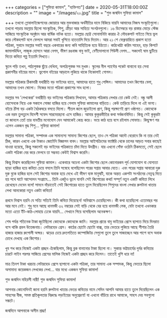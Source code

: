 +++
categories = ["সুফিয়া কামাল", "ব্যক্তিগত"]
date = 2020-05-31T18:00:00Z
description = ""
image = "/images/২০.jpg"
title = "শুভ জন্মদিন সুফিয়া কামাল"

+++
তখনো গ্লোবালাইজেশনের জোয়ারে আর মুক্তবাজার অর্থনীতির দামে বিকিয়ে যায়নি আমাদের নিজস্ব সংস্কৃতিগুলো। তখনো পাড়ায় মহল্লায় ছিলো সাংস্কৃতিক, শিশু, ক্রীড়া আর সাহিত্য সংগঠনগুলো। ১৬ ডিসেম্বরে বড় রাস্তার মোড়ে স্টেজ সাজিয়ে সাংস্কৃতিক অনুষ্ঠান আর বার্ষিক নাটক হতো। মহল্লার ছোট্ট সোনামনিটা কারার ঐ লৌহকপাট গাইতে গিয়ে ভুল করে লৌকহপাট বলে ফেললে আমরা সবাই খুশিতে হাততালি দিয়ে দিতাম। আর ২১ শে ফেব্রুয়ারিতে প্রকাশ হতো পত্রিকা, সুবাদে মহল্লার সবাই বছরে একবারের জন্য কবি সাহিত্যিক হয়ে উঠতো। কাঠখোট্টা করিম সাহেব, হাড় কিপটে জামালউদ্দিন, লাজুক হোসনে আরা বেগম, ভীষণ রঙবাজ বাবু ভাই, বেণীদোলানো শিউলী বেগম... সকলেই ঘাম ছুটিয়ে দিতো কবিতা গল্প ইত্যাদি লিখতে।  
  
স্কুলে পড়ি তখন, পাঠ্যপুস্তক ছুঁয়ে দেখিনা, অপাঠ্যপুস্তক সব মুখস্ত। স্কুলের নীল প্যান্টের পকেট বানানো হয় সেবা প্রকাশনীর বইয়ের মাপে। ভুগোল বইয়ের আড়ালে লুকিয়ে থাকে নিকোলাই গোগল।  
  
মহল্লার পত্রিকার ঠিকাদারী যথারীতি বড় ভাইদের হাতে, আমাদের হাতে শুধু পেন্সিল। আমাদের তখন কিশোর বেলা, আমাদের তখন ষোলো। নিজের মতো পত্রিকা প্রকাশের সাধ হলো।  
  
মহল্লার সব ’লেখকেরা’ যথারীতি বড় ভাইদের পত্রিকায় লিখবেন, আমার পত্রিকায় লেখার তো কেউ নেই। বন্ধু আলী হোসেনকে নিয়ে এক সকালে সোজা হাজির হয়ে গেলাম সুফিয়া কামালের বাড়িতে। কেউ তাড়িয়ে দিলে না এই ভাগ্য। বইয়ে ঠাঁসা বড় একটা বৈঠকঘরে বসতে দিলো। শীতল জলে জুড়াইলো প্রাণ, কিন্তু পরক্ষণেই প্রাণ ওষ্ঠাগত। কোত্থেকে এক নরম তুলতুলে বিদেশী সফেদ সারমেয়ছানা এসে হাজির। আমার কুকুরভীতির কথা সর্বজনবিদিত। কিন্তু সেই কুকুরটা তা জানলে তো! তার যাবতীয় মনোযোগ যেন আমাকেই কেন্দ্র করে। ভয়ে কাঠ হয়ে বসে রইলাম সোফায়। কিছুক্ষণ পর এলেন একজন বৃদ্ধ শিশু... সুফিয়া কামাল!  
  
মহল্লার সামান্য পত্রিকা, সম্পাদক এক সামান্যস্য সামান্য কিশোর ছেলে, তাও সে পত্রিকা আদৌ বেরোবে কি না তার নেই ঠিক, কারন এখনো এক টাকাও জোটেনি বিজ্ঞাপন বাবদ। মহল্লার আইসক্রিমের ফ্যাক্টরি থেকে চালের আড়ত সবার কাছেই যাওয়া হয়েছে, কিন্তু সকলেই বড় ভাইদের পত্রিকাতে চাঁদা দিতে উদগ্রীব। যার এখনো গোঁফ ওঠেনি ঠিকমতো, সেই ছেলে একটা পত্রিকা বের করে ফেলবে তা সম্ভবত কেউই বিশ্বাস করেনি।  
  
কিন্তু বিশ্বাস করেছিলেন সুফিয়া কামাল। একেবারে অচেনা একটা কিশোর ছেলে কোনোরকম পূর্ব যোগাযোগ বা যোগ্যতা ছাড়া হাজির হয়ে কবিতা চেয়ে বসলে তিনি সস্নেহে বলেছিলেন পরের সপ্তায় আবার যেতে। এবং পরের সপ্তায় আবারো দুরু দুরু বুকে হাজির হলে সেই কিশোর অবাক হয়ে দেখে এই ভীষণ ব্যস্ত মানুষটি, যাকে অন্তত একশটা সংগঠনের নেতৃত্ব দিতে হয় পথে ঘাটে আন্দোলন সংগ্রামে... তিনি একটুও ভুলে যাননি সেই কিশোরের কথা! সম্পূর্ণ নতুন একটি কবিতা লিখে রেখেছেন দেবেন বলে! সামনে দাঁড়াতেই সেই কিশোরের হাতে তুলে দিয়েছিলেন শিশুদের বাংলা লেখার রুলটানা খাতায় লেখা আনকোরা নতুন একটা কবিতা!  
  
প্রথমে বিশ্বাস হয়নি যে সত্যি সত্যিই তিনি কবিতা দিয়েছেন! অবিশ্বাসে চেয়েছিলেম। কী কথা হয়েছিলো এতোবছর পর আর মনে নেই। শুধু মনে আছে ধানমন্ডী ৩২ নম্বরের সেই বাড়ি থেকে বের হয়ে ধানমন্ডী লেক, যেটা তখনো এখনকার মতো এতো ইঁট-কাঠ-লোহায় ঢেকে যায়নি... সেখানে গিয়ে বসেছিলাম অনেকক্ষণ।  
  
শেষ পর্যন্ত শতিনেক টাকা জুটেছিলো কোত্থেকে কোত্থেকে জানি। মহল্লার প্রান্তে বাবু ভাইয়ের প্রেসে ছাপতে দিয়ে দিনরাত বসে থাকি প্রবল উত্তেজনায়। লেটারহেড প্রেস। কাঠের ছোটো ছোটো বাক্স, তার ভেতরে লুকিয়ে আছে শীশার তৈরি হাজার হাজার রুপোলী অক্ষর। ঝড়ের চেয়ে দ্রুতগতিতে কম্পোজিটর সেগুলো তুলে তুলে সাজাচ্ছেন আর পাশে বসে অবাক চোখে দেখছে এক কিশোর।  
  
খুব শখ করে নিজেই একটা প্রচ্ছদ এঁকেছিলাম, কিন্তু ব্লক বানানোর টাকা ছিলো না। সুকান্ত ভট্টাচার্যের দুর্মর কবিতার চারটে লাইন পরপর সাজিয়ে প্রেসের মালিক নিজেই একটা প্রচ্ছদ করে দিলেন। তাতেই খুশি ধরে না!  
  
মাত্র তিনশ টাকা খরচায় লেটারহেড প্রেসে ছাপানো একটা পত্রিকা, তার সামান্য এক সম্পাদক, কিন্তু ভেতরে ছিলো অসামান্য কয়েকজন লেখকের লেখা... যার মধ্যে একজন সুফিয়া কামাল!  
  
শুভ জন্মদিন মহিয়সী নারী! শুভ জন্মদিন সুফিয়া কামাল!  
  
আপনার কোনোদিনই জানা হয়নি রুলটানা খাতার ভেতর কবিতার নামে সেদিন আপনি আমার হাতে তুলে দিয়েছিলেন এক সাহসের বীজ, সমস্ত প্রতিকূলতার বিরুদ্ধে লড়াইয়ের অনুপ্রেরণা! যা এখনো বাঁচিয়ে রাখে আমাকে, সাহস দেয় সবগুলো সঙ্কটে।  
  
জন্মদিনে আপনাকে অসীম শ্রদ্ধা!
